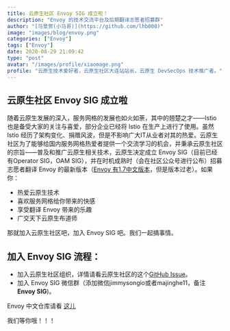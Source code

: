 ```yaml
---
title: 云原生社区 Envoy SIG 成立啦！
description: "Envoy 的技术交流平台及后期翻译志愿者招募群"
author: "[马景贺(小马哥)](https://github.com/lhb008)"
image: "images/blog/envoy.png"
categories: ["Envoy"]
tags: ["Envoy"]
date: 2020-08-29 21:09:42
type: "post"
avatar: "/images/profile/xiaomage.png"
profile: "云原生技术爱好者，云原生社区大连站站长，云原生 DevSecOps 技术推广者。"
---
```


## 云原生社区 Envoy SIG 成立啦
随着云原生发展的深入，服务网格的发展也如火如荼，其中的翘楚之才——Istio 也是备受大家的关注与喜爱，部分企业已经将 Istio 在生产上进行了使用。虽然 Istio 经历了架构变化、捐赠风波，但是不影响广大IT从业者对其的热爱。云原生社区为了能够给国内服务网格热爱者提供一个交流学习的机会，并秉承云原生社区的宗旨——普及和推广云原生相关技术，云原生决定成立 Envoy SIG（目前已经有Operator SIG，OAM SIG），并在时机成熟时（会在社区公众号进行公布）招募志愿者翻译 Envoy 的最新版本（[Envoy 有1.7中文版本](https://www.servicemesher.com/envoy/)，但是版本过老）。如果你：

* 热爱云原生技术
* 喜欢服务网格给你带来的快感
* 享受翻译 Envoy 带来的乐趣
* 广交天下云原生布道师

那就加入云原生社区吧，加入 Envoy SIG 吧。我们一起搞事情。

## 加入 Envoy SIG 流程：

* 加入云原生社区组织，详情请看云原生社区的这个[GitHub Issue](https://github.com/cloudnativeto/community/issues/44)。
* 加入 Envoy SIG 微信群（添加微信jimmysongio或者majinghe11，备注**Envoy SIG**)。

Envoy 中文仓库请看 [这儿](https://github.com/cloudnativeto/envoy)

我们等你哦！！！

